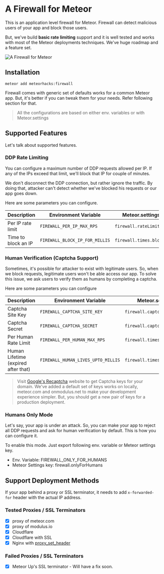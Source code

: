 # A Firewall for Meteor

This is an application level firewall for Meteor. Firewall can detect malicious users of your app and block those users. 

But, we've build **basic rate limiting** support and it is well tested and works with most of the Meteor deployments techniques. We've huge roadmap and a feature set.

![A Firewall for Meteor](https://cldup.com/7LLtciFLqg.png)

## Installation

~~~
meteor add meteorhacks:firewall
~~~

Firewall comes with generic set of defaults works for a common Meteor app. But, it's better if you can tweak them for your needs. Refer following section for that.

> All the configurations are based on either env. variables or with Meteor.settings

## Supported Features

Let's talk about supported features.

### DDP Rate Limiting

You can configure a maximum number of DDP requests allowed per IP. If any of the IPs exceed that limit, we'll block that IP for couple of minutes. 

We don't disconnect the DDP connection, but rather ignore the traffic. By doing that, attacker can't detect whether we've blocked his requests or our app goes down.

Here are some parameters you can configure.

|Description       | Environment Variable    | Meteor.settings key | default |
|------------------|-------------------------|---------------------------|---|
|Per IP rate limit | `FIREWALL_PER_IP_MAX_RPS` | `firewall.rateLimits.perIp` | 50|
|Time to block an IP | `FIREWALL_BLOCK_IP_FOR_MILLIS` | `firewall.times.blockIpFor` | 120000|

### Human Verification (Captcha Support)

Sometimes, it's possible for attacker to exist with legitimate users. So, when we block requests, legitimate users won't be able access our app. To solve this issue, we ask users to verify them as humans by completing a captcha.

Here are some parameters you can configure

|Description       | Environment Variable    | Meteor.settings key | default |
|------------------|-------------------------|---------------------------|---|
|Captcha Site Key | `FIREWALL_CAPTCHA_SITE_KEY` | `firewall.captcha.siteKey` | |
|Captcha Secret | `FIREWALL_CAPTCHA_SECRET` | `firewall.captcha.secret` | |
|Per Human Rate Limit | `FIREWALL_PER_HUMAN_MAX_RPS` | `firewall.times.blockIpFor` | 20 |
|Human Lifetime (expired after that) | `FIREWALL_HUMAN_LIVES_UPTO_MILLIS` | `firewall.times.humanLivesUpto` | 3600000 |

> Visit [Google's Recaptcha](https://www.google.com/recaptcha/intro/index.html) website to get Captcha keys for your domain. We've added a default set of keys works on locally, meteor.com and onmodulus.net to make your development experience simpler. 
> But, you should get a new pair of keys for a production deployment.

### Humans Only Mode

Let's say, your app is under an attack. So, you can make your app to reject all DDP requests and ask for human verification by default. This is how you can configure it.

To enable this mode. Just export following env. variable or Meteor settings key.

* Env. Variable: FIREWALL_ONLY_FOR_HUMANS
* Meteor Settings key: firewall.onlyForHumans

## Support Deployment Methods

If your app behind a proxy or SSL terminator, it needs to add `x-forwarded-for` header with the actual IP address. 

### Tested Proxies / SSL Terminators

* [x] proxy of meteor.com
* [x] proxy of modulus.io
* [x] Cloudflare
* [x] Cloudflare with SSL
* [x] Nginx with [proxy_set_header](https://rtcamp.com/tutorials/nginx/forwarding-visitors-real-ip/)

### Failed Proxies / SSL Terminators

* [x] Meteor Up's SSL terminator - Will have a fix soon.
